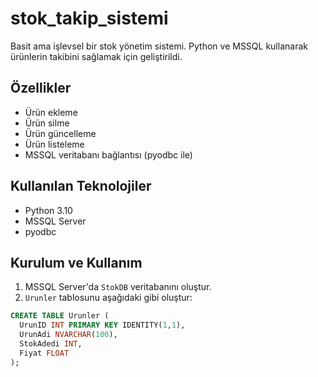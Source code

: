# stok_takip_sistemi

Basit ama işlevsel bir stok yönetim sistemi. Python ve MSSQL kullanarak ürünlerin takibini sağlamak için geliştirildi.

## Özellikler

- Ürün ekleme
- Ürün silme
- Ürün güncelleme
- Ürün listeleme
- MSSQL veritabanı bağlantısı (pyodbc ile)

## Kullanılan Teknolojiler

- Python 3.10
- MSSQL Server
- pyodbc

## Kurulum ve Kullanım

1. MSSQL Server'da `StokDB` veritabanını oluştur.
2. `Urunler` tablosunu aşağıdaki gibi oluştur:

```sql
CREATE TABLE Urunler (
  UrunID INT PRIMARY KEY IDENTITY(1,1),
  UrunAdi NVARCHAR(100),
  StokAdedi INT,
  Fiyat FLOAT
);

